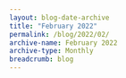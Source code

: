 ```yaml
---
layout: blog-date-archive
title: "February 2022"
permalink: /blog/2022/02/
archive-name: February 2022
archive-type: Monthly
breadcrumb: blog
---
```

